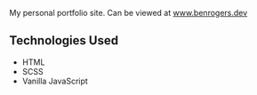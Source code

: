 My personal portfolio site. Can be viewed at www.benrogers.dev

## Technologies Used
- HTML
- SCSS
- Vanilla JavaScript
